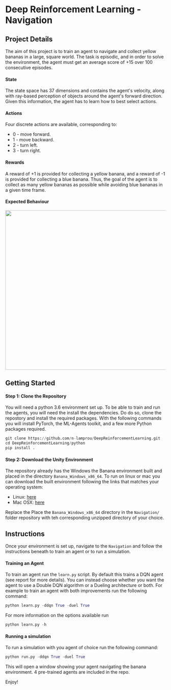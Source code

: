 # Deep Reinforcement Learning - Navigation


## Project Details

The aim of this project is to train an agent to navigate and collect yellow bananas in a large, square world. The task is episodic, and in order to solve the environment, the agent must get an average score of +15 over 100 consecutive episodes.


#### State 

The state space has 37 dimensions and contains the agent's velocity, along with ray-based perception of objects around the agent's forward direction. Given this information, the agent has to learn how to best select actions. 


#### Actions

Four discrete actions are available, corresponding to:

* 0 - move forward.
* 1 - move backward.
* 2 - turn left.
* 3 - turn right.


#### Rewards

A reward of +1 is provided for collecting a yellow banana, and a reward of -1 is provided for collecting a blue banana. Thus, the goal of the agent is to collect as many yellow bananas as possible while avoiding blue bananas in a given time frame.


#### Expected Behaviour

<img src="images/NavigationProject_Medium.gif" width="800" height="500" />



## Getting Started


#### Step 1: Clone the Repository

You will need a python 3.6 environment set up. To be able to train and run the agents, you will need the install the dependencies. Do do so, clone the repostory and install the required packages. With the following commands you will install PyTorch, the ML-Agents toolkit, and a few more Python packages required.

```python
git clone https://github.com/n-lamprou/DeepReinforcementLearning.git
cd DeepReinforcementLearning/python
pip install .
```


#### Step 2: Download the Unity Environment

The repository already has the Windows the Banana environment built and placed in the directory `Banana_Windows_x86_64`. To run on linux or mac you can download the built environment following the links that matches your operating system:

* Linux: [here](https://s3-us-west-1.amazonaws.com/udacity-drlnd/P1/Banana/Banana_Linux.zip)
* Mac OSX: [here](https://s3-us-west-1.amazonaws.com/udacity-drlnd/P1/Banana/Banana.app.zip)

Replace the Place the `Banana_Windows_x86_64` directory in the `Navigation/` folder repository with teh corresponding unzipped directory of your choice.


## Instructions

Once your environment is set up, navigate to the `Navigation` and follow the instructions beneath to train an agent or to run a simulation. 

#### Training an Agent

To train an agent run the `learn.py` script. By default this trains a DQN agent (see report for more details). You can instead choose whether you want the agent to use a Double DQN algorithm or a Dueling architecture or both. For example to train an agent with both improvements run the following command:

```python
python learn.py -ddqn True -duel True
```

For more information on the options available run

```python
python learn.py -h
```

#### Running a simulation

To run a simulation with you agent of choice run the following command:

```python
python run.py -ddqn True -duel True
```

This will open a window showing your agent navigating the banana environment. 4 pre-trained agents are included in the repo.

Enjoy!